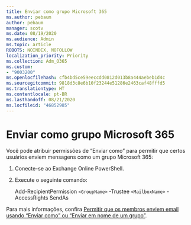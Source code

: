 ```yaml
---
title: Enviar como grupo Microsoft 365
ms.author: pebaum
author: pebaum
manager: scotv
ms.date: 08/19/2020
ms.audience: Admin
ms.topic: article
ROBOTS: NOINDEX, NOFOLLOW
localization_priority: Priority
ms.collection: Adm_O365
ms.custom:
- "9003200"
ms.openlocfilehash: cfb4bd5ce59eeccdd0812d013b8a444aebeb1d4c
ms.sourcegitcommit: 9818d3c8e6b10f23244e51286e2463caf48fffd5
ms.translationtype: HT
ms.contentlocale: pt-BR
ms.lasthandoff: 08/21/2020
ms.locfileid: "46852985"
---
```

# <a name="send-as-microsoft-365-group"></a>Enviar como grupo Microsoft 365

Você pode atribuir permissões de “Enviar como” para permitir que certos usuários enviem mensagens como um grupo Microsoft 365:  

1. Conecte-se ao Exchange Online PowerShell.  

2. Execute o seguinte comando:  

    Add-RecipientPermission `<GroupName>` -Trustee `<MailboxName>` -AccessRights SendAs

Para mais informações, confira [Permitir que os membros enviem email usando “Enviar como” ou “Enviar em nome de um grupo”](https://docs.microsoft.com/microsoft-365/admin/create-groups/allow-members-to-send-as-or-send-on-behalf-of-group?view=o365-worldwide).